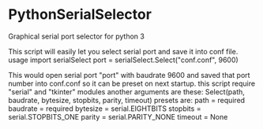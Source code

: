 # PythonSerialSelector
Graphical serial port selector for python 3

This script will easily let you select serial port and save it into conf file.
usage
    import serialSelect
    port = serialSelect.Select("conf.conf", 9600)

This would open serial port "port" with baudrate 9600 and saved that port number into conf.conf so it can be preset on next startup.
this script require "serial" and "tkinter" modules
another arguments are these:
    Select(path, baudrate, bytesize, stopbits, parity, timeout)
    presets are:
        path = required
        baudrate = required
        bytesize = serial.EIGHTBITS
        stopbits = serial.STOPBITS_ONE
        parity = serial.PARITY_NONE
        timeout = None
